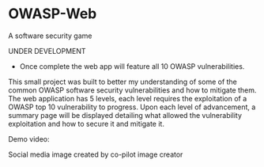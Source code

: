 # OWASP-Web
A software security game

UNDER DEVELOPMENT
 - Once complete the web app will feature all 10 OWASP vulnerabilities.


This small project was built to better my understanding of some of the common OWASP software security vulnerabilities and how to mitigate them. The web application has 5 levels, each level requires the exploitation of a OWASP top 10 vulnerability to progress. Upon each level of advancement, a summary page will be displayed detailing what allowed the vulnerability exploitation and how to secure it and mitigate it.

Demo video: 

Social media image created by co-pilot image creator
